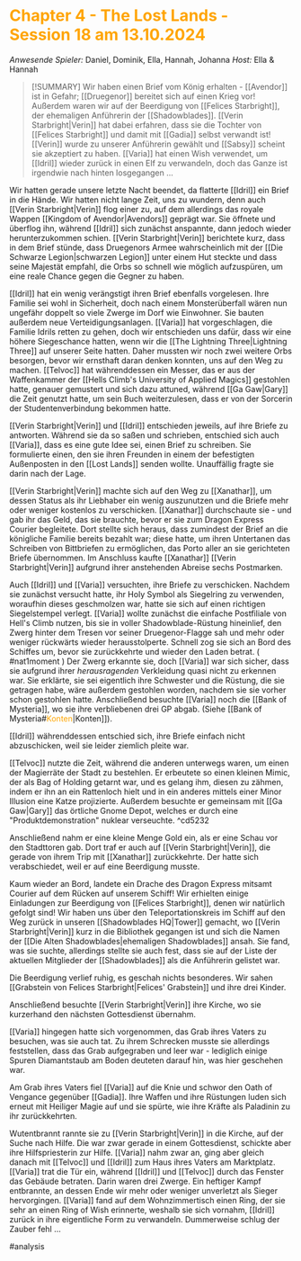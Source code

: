 # <font color = "orange">Chapter 4 - The Lost Lands - Session 18 am 13.10.2024</font>

_Anwesende Spieler:_ Daniel, Dominik, Ella, Hannah, Johanna
_Host:_ Ella & Hannah

>[!SUMMARY]
>Wir haben einen Brief vom König erhalten - [[Avendor]] ist in Gefahr; [[Druegenor]] bereitet sich auf einen Krieg vor! Außerdem waren wir auf der Beerdigung von [[Felices Starbright]], der ehemaligen Anführerin der [[Shadowblades]]. [[Verin Starbright|Verin]] hat dabei erfahren, dass sie die Tochter von [[Felices Starbright]] und damit mit [[Gadia]] selbst verwandt ist! [[Verin]] wurde zu unserer Anführerin gewählt und [[Sabsy]] scheint sie akzeptiert zu haben. [[Varia]] hat einen Wish verwendet, um [[Idril]] wieder zurück in einen Elf zu verwandeln, doch das Ganze ist irgendwie nach hinten losgegangen ...

Wir hatten gerade unsere letzte Nacht beendet, da flatterte [[Idril]] ein Brief in die Hände. Wir hatten nicht lange Zeit, uns zu wundern, denn auch [[Verin Starbright|Verin]] flog einer zu, auf dem allerdings das royale Wappen [[Kingdom of Avendor|Avendors]] geprägt war. Sie öffnete und überflog ihn, während [[Idril]] sich zunächst anspannte, dann jedoch wieder herunterzukommen schien. [[Verin Starbright|Verin]] berichtete kurz, dass in dem Brief stünde, dass Druegenors Armee wahrscheinlich mit der [[Die Schwarze Legion|schwarzen Legion]] unter einem Hut steckte und dass seine Majestät empfahl, die Orbs so schnell wie möglich aufzuspüren, um eine reale Chance gegen die Gegner zu haben.

[[Idril]] hat ein wenig verängstigt ihren Brief ebenfalls vorgelesen. Ihre Familie sei wohl in Sicherheit, doch nach einem Monsterüberfall wären nun ungefähr doppelt so viele Zwerge im Dorf wie Einwohner. Sie bauten außerdem neue Verteidigungsanlagen. [[Varia]] hat vorgeschlagen, die Familie Idrils retten zu gehen, doch wir entschieden uns dafür, dass wir eine höhere Siegeschance hatten, wenn wir die [[The Lightning Three|Lightning Three]] auf unserer Seite hatten. Daher mussten wir noch zwei weitere Orbs besorgen, bevor wir ernsthaft daran denken konnten, uns auf den Weg zu machen. 
[[Telvoc]] hat währenddessen ein Messer, das er aus der Waffenkammer der [[Hells Climb's University of Applied Magics]] gestohlen hatte, genauer gemustert und sich dazu attuned, während [[Ga Gaw|Gary]] die Zeit genutzt hatte, um sein Buch weiterzulesen, dass er von der Sorcerin der Studentenverbindung bekommen hatte. 

[[Verin Starbright|Verin]] und [[Idril]] entschieden jeweils, auf ihre Briefe zu antworten. Während sie da so saßen und schrieben, entschied sich auch [[Varia]], dass es eine gute Idee sei, einen Brief zu schreiben. Sie formulierte einen, den sie ihren Freunden in einem der befestigten Außenposten in den [[Lost Lands]] senden wollte. Unauffällig fragte sie darin nach der Lage.

[[Verin Starbright|Verin]] machte sich auf den Weg zu [[Xanathar]], um dessen Status als ihr Liebhaber ein wenig auszunutzen und die Briefe mehr oder weniger kostenlos zu verschicken. [[Xanathar]] durchschaute sie - und gab ihr das Geld, das sie brauchte, bevor er sie zum Dragon Express Courier begleitete. Dort stellte sich heraus, dass zumindest der Brief an die königliche Familie bereits bezahlt war; diese hatte, um ihren Untertanen das Schreiben von Bittbriefen zu ermöglichen, das Porto aller an sie gerichteten Briefe übernommen. Im Anschluss kaufte [[Xanathar]] [[Verin Starbright|Verin]] aufgrund ihrer anstehenden Abreise sechs Postmarken.

Auch [[Idril]] und [[Varia]] versuchten, ihre Briefe zu verschicken. Nachdem sie zunächst versucht hatte, ihr Holy Symbol als Siegelring zu verwenden, woraufhin dieses geschmolzen war, hatte sie sich auf einen richtigen Siegelstempel verlegt. [[Varia]] wollte zunächst die einfache Postfiliale von Hell's Climb nutzen, bis sie in voller Shadowblade-Rüstung hineinlief, den Zwerg hinter dem Tresen vor seiner Druegenor-Flagge sah und mehr oder weniger rückwärts wieder herausstolperte. Schnell zog sie sich an Bord des Schiffes um, bevor sie zurückkehrte und wieder den Laden betrat. ( #nat1moment ) Der Zwerg erkannte sie, doch [[Varia]] war sich sicher, dass sie aufgrund ihrer *herausragenden* Verkleidung quasi nicht zu erkennen war. Sie erklärte, sie sei eigentlich ihre Schwester und die Rüstung, die sie getragen habe, wäre außerdem gestohlen worden, nachdem sie sie vorher schon gestohlen hatte. Anschließend besuchte [[Varia]] noch die [[Bank of Mysteria]], wo sie ihre verbliebenen drei GP abgab. (Siehe [[Bank of Mysteria#<font color = "orange">Konten</font>|Konten]]).

[[Idril]] währenddessen entschied sich, ihre Briefe einfach nicht abzuschicken, weil sie leider ziemlich pleite war. 

[[Telvoc]] nutzte die Zeit, während die anderen unterwegs waren, um einen der Magierräte der Stadt zu bestehlen. Er erbeutete so einen kleinen Mimic, der als Bag of Holding getarnt war, und es gelang ihm, diesen zu zähmen, indem er ihn an ein Rattenloch hielt und in ein anderes mittels einer Minor Illusion eine Katze projizierte. Außerdem besuchte er gemeinsam mit [[Ga Gaw|Gary]] das örtliche Gnome Depot, welches er durch eine "Produktdemonstration" nuklear verseuchte. ^cd5232


Anschließend nahm er eine kleine Menge Gold ein, als er eine Schau vor den Stadttoren gab.
Dort traf er auch auf [[Verin Starbright|Verin]], die gerade von ihrem Trip mit [[Xanathar]] zurückkehrte. Der hatte sich verabschiedet, weil er auf eine Beerdigung musste.

Kaum wieder an Bord, landete ein Drache des Dragon Express mitsamt Courier auf dem Rücken auf unserem Schiff! Wir erhielten einige Einladungen zur Beerdigung von [[Felices Starbright]], denen wir natürlich gefolgt sind! Wir haben uns über den Teleportationskreis im Schiff auf den Weg zurück in unseren [[Shadowblades HQ|Tower]] gemacht, wo [[Verin Starbright|Verin]] kurz in die Bibliothek gegangen ist und sich die Namen der [[Die Alten Shadowblades|ehemaligen Shadowblades]] ansah. Sie fand, was sie suchte, allerdings stellte sie auch fest, dass sie auf der Liste der aktuellen Mitglieder der [[Shadowblades]] als die Anführerin gelistet war.

Die Beerdigung verlief ruhig, es geschah nichts besonderes. Wir sahen [[Grabstein von Felices Starbright|Felices' Grabstein]] und ihre drei Kinder.

Anschließend besuchte [[Verin Starbright|Verin]] ihre Kirche, wo sie kurzerhand den nächsten Gottesdienst übernahm.

[[Varia]] hingegen hatte sich vorgenommen, das Grab ihres Vaters zu besuchen, was sie auch tat. Zu ihrem Schrecken musste sie allerdings feststellen, dass das Grab aufgegraben und leer war - lediglich einige Spuren Diamantstaub am Boden deuteten darauf hin, was hier geschehen war. 

Am Grab ihres Vaters fiel [[Varia]] auf die Knie und schwor den Oath of Vengance gegenüber [[Gadia]]. Ihre Waffen und ihre Rüstungen luden sich erneut mit Heiliger Magie auf und sie spürte, wie ihre Kräfte als Paladinin zu ihr zurückkehrten.

Wutentbrannt rannte sie zu [[Verin Starbright|Verin]] in die Kirche, auf der Suche nach Hilfe. Die war zwar gerade in einem Gottesdienst, schickte aber ihre Hilfspriesterin zur Hilfe. [[Varia]] nahm zwar an, ging aber gleich danach mit [[Telvoc]] und [[Idril]] zum Haus ihres Vaters am Marktplatz. [[Varia]] trat die Tür ein, während [[Idril]] und [[Telvoc]] durch das Fenster das Gebäude betraten. Darin waren drei Zwerge. Ein heftiger Kampf entbrannte, an dessen Ende wir mehr oder weniger unverletzt als Sieger hervorgingen. [[Varia]] fand auf dem Wohnzimmertisch einen Ring, der sie sehr an einen Ring of Wish erinnerte, weshalb sie sich vornahm, [[Idril]] zurück in ihre eigentliche Form zu verwandeln. Dummerweise schlug der Zauber fehl ... 

#analysis